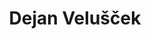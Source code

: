 ---
SICRIS: 15295
draft: false
fixName: dejan_velušček
location: null
mailInfo: null
officeHours: null
profName: Assist. Prof. Dejan Velušček
profTitle: Collaborator
telephoneInfo: null
title: Dejan Velušček
---